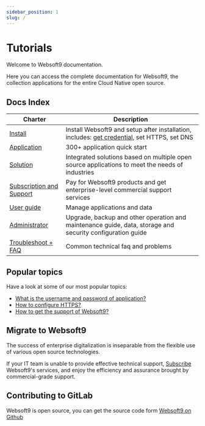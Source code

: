 ```yaml
---
sidebar_position: 1
slug: /
---
```


# Tutorials

Welcome to Websoft9 documentation.  

Here you can access the complete documentation for Websoft9, the collection applications for the entire Cloud Native open source.  

## Docs Index

| Charter              | Description                                                     |
| ----------------- | -------------------------------------------------------- |
| [Install](./install) | Install Websoft9 and setup after installation, includes: [get credential](./user/credentials), set HTTPS, set DNS |
| [Application](./apps) |  300+ application quick start  |
| [Solution](./solution)  |    Integrated solutions based on multiple open source applications to meet the needs of industries  |
| [Subscription and Support](./business)   |  Pay for Websoft9 products and get enterprise-level commercial support services |
| [User guide](./administrator)   |  Manage applications and data  |
| [Administrator](./administrator)   |  Upgrade, backup and other operation and maintenance guide, data, storage and security configuration guide  |
| [Troubleshoot + FAQ](./faq)        |    Common technical faq and problems   |

## Popular topics

Have a look at some of our most popular topics:  

* [What is the username and password of application?](./user/credentials)
* [How to configure HTTPS?](./administrator/domain_https)
* [How to get the support of Websoft9?](./helpdesk)

## Migrate to Websoft9

The success of enterprise digitalization is inseparable from the flexible use of various open source technologies.  

If your IT team is unable to provide effective technical support, [Subscribe](./buy/subscription) Websoft9's services, and enjoy the efficiency and assurance brought by commercial-grade support.

## Contributing to GitLab

Websoft9 is open source, you can get the source code form [Websoft9 on Github](https://github.com/Websoft9) 